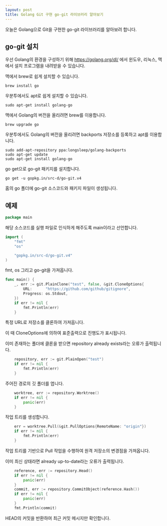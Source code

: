 ```yaml
---
layout: post
title: Golang Git 구현 go-git 라이브러리 알아보기
---
```


오늘은 Golang으로 Git을 구현한 go-git 라이브러리를 알아보려 합니다.

## go-git 설치

우선 Golang의 환경을 구성하기 위해 https://golang.org/dl/ 에서 윈도우, 리눅스, 맥에서 설치 프로그램을 내려받을 수 있습니다.

맥에서 brew로 쉽게 설치할 수 있습니다.

```
brew install go
```

우분투에서도 apt로 쉽게 설치할 수 있습니다.

```
sudo apt-get install golang-go
```

맥에서 Golang의 버전을 올리려면 brew를 이용합니다.

```
brew upgrade go
```

우분투에서도 Golang의 버전을 올리려면 backports 저장소를 등록하고 apt를 이용합니다.

```
sudo add-apt-repository ppa:longsleep/golang-backports
sudo apt-get update
sudo apt-get install golang-go
```

go get으로 go-git 패키지를 설치합니다.

```
go get -u gopkg.in/src-d/go-git.v4
```

홈의 go 폴더에 go-git 소스코드와 패키지 파일이 생성됩니다.

## 예제

```go
package main
```

해당 소스코드를 실행 파일로 인식하게 해주도록 main이라고 선언합니다.

```go
import (
	"fmt"
	"os"

	"gopkg.in/src-d/go-git.v4"
)
```

fmt, os 그리고 go-git을 가져옵니다.

```go
func main() {
	_, err := git.PlainClone("test", false, &git.CloneOptions{
		URL:      "https://github.com/github/gitignore",
		Progress: os.Stdout,
	})
	if err != nil {
		fmt.Println(err)
	}
```

특정 URL로 저장소를 클론하여 가져옵니다.

이 때 CloneOptions에 의하여 표준출력으로 진행도가 표시됩니다.

이미 존재하는 폴더에 클론을 받으면 repository already exists라는 오류가 출력됩니다.

```go
	repository, err := git.PlainOpen("test")
	if err != nil {
		fmt.Println(err)
	}
```

주어진 경로의 깃 폴더를 엽니다.

```go
	worktree, err := repository.Worktree()
	if err != nil {
		panic(err)
	}
```

작업 트리를 생성합니다.

```go
	err = worktree.Pull(&git.PullOptions{RemoteName: "origin"})
	if err != nil {
		fmt.Println(err)
	}
```

작업 트리를 기반으로 Pull 작업을 수행하여 원격 저장소의 변경점을 가져옵니다.

이미 최신 상태라면 already up-to-date라는 오류가 출력됩니다.

```go
	reference, err := repository.Head()
	if err != nil {
		panic(err)
	}
	commit, err := repository.CommitObject(reference.Hash())
	if err != nil {
		panic(err)
	}
	fmt.Println(commit)
```

HEAD의 커밋을 반환하여 최근 커밋 메시지만 확인합니다.